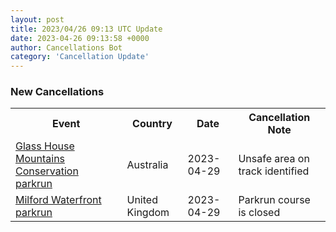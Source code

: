 ```yaml
---
layout: post
title: 2023/04/26 09:13 UTC Update
date: 2023-04-26 09:13:58 +0000
author: Cancellations Bot
category: 'Cancellation Update'
---
```


<h3>New Cancellations</h3>
<div class='hscrollable'>
<table style='width: 100%'>
    <tr>
        <th>Event</th>
        <th>Country</th>
        <th>Date</th>
        <th>Cancellation Note</th>
    </tr>
    <tr>
        <td><a href="https://www.parkrun.com.au/glasshousemountainsconservation">Glass House Mountains Conservation parkrun</a></td>
        <td>Australia</td>
        <td>2023-04-29</td>
        <td>Unsafe area on track identified</td>
    </tr>
    <tr>
        <td><a href="https://www.parkrun.org.uk/milfordwaterfront">Milford Waterfront parkrun</a></td>
        <td>United Kingdom</td>
        <td>2023-04-29</td>
        <td>Parkrun course is closed</td>
    </tr>
</table>
</div>
